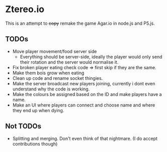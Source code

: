 # Ztereo.io
This is an attempt to ~~copy~~ remake the game Agar.io in node.js and P5.js.

## TODOs
- Move player movement/food server side
    - Everything should be server-side, ideally the player would only send their rotation and the server would normalise it.
- Fix broken player eating check code => first skip if they are the same.
- Make them bois grow when eating
- Clean up code and rename socket thingies.
- Make the server broadcast new players joining, currently i dont even understand why the code is working.
- Make the colours be assigned based on the ID and make players have a name.
- Make an UI where players can connect and choose name and where they end up when dying.

## Not TODOs
- Splitting and merging. Don't even think of that nightmare. (I do accept contributions though)
